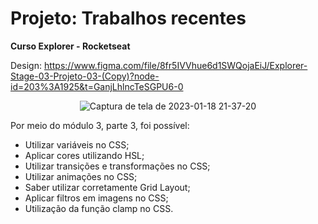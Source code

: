 # Projeto: Trabalhos recentes
**Curso Explorer - Rocketseat**

Design: https://www.figma.com/file/8fr5IVVhue6d1SWQojaEiJ/Explorer-Stage-03-Projeto-03-(Copy)?node-id=203%3A1925&t=GanjLhlncTeSGPU6-0

<div align="center">

![Captura de tela de 2023-01-18 21-37-20](https://user-images.githubusercontent.com/54086293/213328646-95c79efe-ea67-4ce3-be15-5cc113fdb27f.jpg)

</div>

Por meio do módulo 3, parte 3, foi possível:

- Utilizar variáveis no CSS;
- Aplicar cores utilizando HSL;
- Utilizar transições e transformações no CSS;
- Utilizar animações no CSS;
- Saber utilizar corretamente Grid Layout;
- Aplicar filtros em imagens no CSS;
- Utilização da função clamp no CSS.
